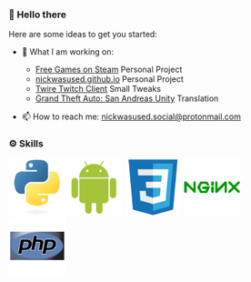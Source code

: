 ### 👋 Hello there

Here are some ideas to get you started:

- 🔭 What I am working on:
  
  - [Free Games on Steam](https://github.com/Nickwasused/FreeGamesonSteam)  Personal Project
  - [nickwasused.github.io](https://github.com/Nickwasused/nickwasused.github.io) Personal Project
  - [Twire Twitch Client](https://github.com/twireapp/Twire) Small Tweaks
  - [Grand Theft Auto: San Andreas Unity](https://github.com/GTA-ASM/gtasa_unity_website) Translation
- 📫 How to reach me: nickwasused.social@protonmail.com


### ⚙ Skills
<img src="https://raw.githubusercontent.com/devicons/devicon/master/icons/python/python-original.svg" width="100" height="100"><img src="https://raw.githubusercontent.com/devicons/devicon/master/icons/android/android-original.svg" width="100" height="100">
<img src="https://raw.githubusercontent.com/devicons/devicon/master/icons/css3/css3-original.svg" width="100" height="100">
<img src="https://raw.githubusercontent.com/devicons/devicon/master/icons/nginx/nginx-original.svg" width="100" height="100">
<img src="https://raw.githubusercontent.com/devicons/devicon/master/icons/php/php-original.svg" width="100" height="100">
